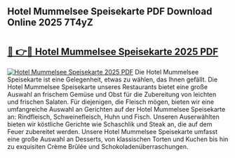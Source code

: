 ## Hotel Mummelsee Speisekarte PDF Download Online 2025 7T4yZ

# <h2><a href="http://gc76kc.nevu.top/?p=Hotel+Mummelsee+Speisekarte">🔗 👉🔴 Hotel Mummelsee Speisekarte 2025 PDF</a></h2>

[![Hotel Mummelsee Speisekarte 2025 PDF](https://i.imgur.com/dBaPXMq.png)](http://gc76kc.nevu.top/?p=Hotel+Mummelsee+Speisekarte)
Die Hotel Mummelsee Speisekarte ist eine Gelegenheit, etwas zu wählen, das Ihnen gefällt. Die Hotel Mummelsee Speisekarte unseres Restaurants bietet eine große Auswahl an frischem Gemüse und Obst für die Zubereitung von leichten und frischen Salaten. Für diejenigen, die Fleisch mögen, bieten wir eine umfangreiche Auswahl an Gerichten auf der Hotel Mummelsee Speisekarte an: Rindfleisch, Schweinefleisch, Huhn und Fisch. Unseren Auserwählten bieten wir köstliche Gerichte wie Schaschlik und Steak an, die auf dem Feuer zubereitet werden. Unsere Hotel Mummelsee Speisekarte umfasst eine große Auswahl an Desserts, von klassischen Torten und Kuchen bis hin zu exquisiten Crème Brûlée und Schokoladenüberraschungen.
